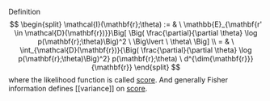 Definition
$$
\begin{split}
\mathcal{I}(\mathbf{r};\theta) := & \  \mathbb{E}_{\mathbf{r' \in \mathcal{D}(\mathbf{r})}}\Big[ \Big( \frac{\partial}{\partial \theta} \log p(\mathbf{r};\theta)\Big)^2 \  \Big\lvert \ \theta\ \Big] \\
= & \ \int_{\mathcal{D}(\mathbf{r})}{\Big( \frac{\partial}{\partial \theta} \log p(\mathbf{r};\theta)\Big)^2} p(\mathbf{r};\theta) \ d^{\dim{\mathbf{r}}}{\mathbf{r}}
\end{split}
$$
where the likelihood function is called [score](score%20%28Fisher%20Information%29). And generally Fisher information defines [[variance]] on [score](score%20%28Fisher%20Information%29).